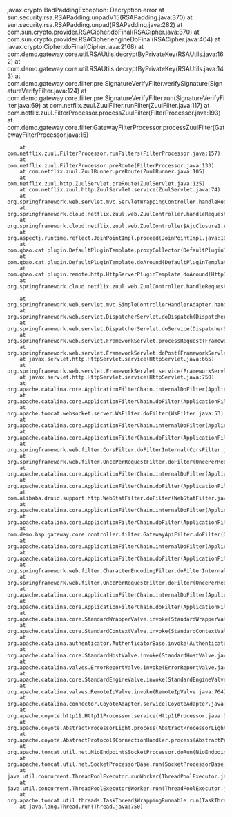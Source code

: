 


javax.crypto.BadPaddingException: Decryption error
        at sun.security.rsa.RSAPadding.unpadV15(RSAPadding.java:370)
        at sun.security.rsa.RSAPadding.unpad(RSAPadding.java:282)
        at com.sun.crypto.provider.RSACipher.doFinal(RSACipher.java:370)
        at com.sun.crypto.provider.RSACipher.engineDoFinal(RSACipher.java:404)
        at javax.crypto.Cipher.doFinal(Cipher.java:2168)
        at com.demo.gateway.core.util.RSAUtils.decryptByPrivateKey(RSAUtils.java:162)
        at com.demo.gateway.core.util.RSAUtils.decryptByPrivateKey(RSAUtils.java:143)
        at com.demo.gateway.core.filter.pre.SignatureVerifyFilter.verifySignature(SignatureVerifyFilter.java:124)
        at com.demo.gateway.core.filter.pre.SignatureVerifyFilter.run(SignatureVerifyFilter.java:69)
        at com.netflix.zuul.ZuulFilter.runFilter(ZuulFilter.java:117)
        at com.netflix.zuul.FilterProcessor.processZuulFilter(FilterProcessor.java:193)
        at com.demo.gateway.core.filter.GatewayFilterProcessor.processZuulFilter(GatewayFilterProcessor.java:15)
        
        at com.netflix.zuul.FilterProcessor.runFilters(FilterProcessor.java:157)
        at com.netflix.zuul.FilterProcessor.preRoute(FilterProcessor.java:133)
        at com.netflix.zuul.ZuulRunner.preRoute(ZuulRunner.java:105)
        at com.netflix.zuul.http.ZuulServlet.preRoute(ZuulServlet.java:125)
        at com.netflix.zuul.http.ZuulServlet.service(ZuulServlet.java:74)
        at org.springframework.web.servlet.mvc.ServletWrappingController.handleRequestInternal(ServletWrappingController.java:166)
        at org.springframework.cloud.netflix.zuul.web.ZuulController.handleRequest_aroundBody0(ZuulController.java:45)
        at org.springframework.cloud.netflix.zuul.web.ZuulController$AjcClosure1.run(ZuulController.java:1)
        at org.aspectj.runtime.reflect.JoinPointImpl.proceed(JoinPointImpl.java:167)
        at com.qbao.cat.plugin.DefaultPluginTemplate.proxyCollector(DefaultPluginTemplate.java:111)
        at com.qbao.cat.plugin.DefaultPluginTemplate.doAround(DefaultPluginTemplate.java:91)
        at com.qbao.cat.plugin.remote.http.HttpServerPluginTemplate.doAround(HttpServerPluginTemplate.java:44)
        at org.springframework.cloud.netflix.zuul.web.ZuulController.handleRequest(ZuulController.java:45)

        at org.springframework.web.servlet.mvc.SimpleControllerHandlerAdapter.handle(SimpleControllerHandlerAdapter.java:52)
        at org.springframework.web.servlet.DispatcherServlet.doDispatch(DispatcherServlet.java:1040)
        at org.springframework.web.servlet.DispatcherServlet.doService(DispatcherServlet.java:943)
        at org.springframework.web.servlet.FrameworkServlet.processRequest(FrameworkServlet.java:1006)
        at org.springframework.web.servlet.FrameworkServlet.doPost(FrameworkServlet.java:909)
        at javax.servlet.http.HttpServlet.service(HttpServlet.java:665)
        at org.springframework.web.servlet.FrameworkServlet.service(FrameworkServlet.java:883)
        at javax.servlet.http.HttpServlet.service(HttpServlet.java:750)
        at org.apache.catalina.core.ApplicationFilterChain.internalDoFilter(ApplicationFilterChain.java:227)
        at org.apache.catalina.core.ApplicationFilterChain.doFilter(ApplicationFilterChain.java:162)
        at org.apache.tomcat.websocket.server.WsFilter.doFilter(WsFilter.java:53)
        at org.apache.catalina.core.ApplicationFilterChain.internalDoFilter(ApplicationFilterChain.java:189)
        at org.apache.catalina.core.ApplicationFilterChain.doFilter(ApplicationFilterChain.java:162)
        at org.springframework.web.filter.CorsFilter.doFilterInternal(CorsFilter.java:92)
        at org.springframework.web.filter.OncePerRequestFilter.doFilter(OncePerRequestFilter.java:119)
        at org.apache.catalina.core.ApplicationFilterChain.internalDoFilter(ApplicationFilterChain.java:189)
        at org.apache.catalina.core.ApplicationFilterChain.doFilter(ApplicationFilterChain.java:162)
        at com.alibaba.druid.support.http.WebStatFilter.doFilter(WebStatFilter.java:124)
        at org.apache.catalina.core.ApplicationFilterChain.internalDoFilter(ApplicationFilterChain.java:189)
        at org.apache.catalina.core.ApplicationFilterChain.doFilter(ApplicationFilterChain.java:162)
        at com.demo.bsp.gateway.core.controller.filter.GatewayApiFilter.doFilter(GatewayApiFilter.java:23)
        at org.apache.catalina.core.ApplicationFilterChain.internalDoFilter(ApplicationFilterChain.java:189)
        at org.apache.catalina.core.ApplicationFilterChain.doFilter(ApplicationFilterChain.java:162)
        at org.springframework.web.filter.CharacterEncodingFilter.doFilterInternal(CharacterEncodingFilter.java:201)
        at org.springframework.web.filter.OncePerRequestFilter.doFilter(OncePerRequestFilter.java:119)
        at org.apache.catalina.core.ApplicationFilterChain.internalDoFilter(ApplicationFilterChain.java:189)
        at org.apache.catalina.core.ApplicationFilterChain.doFilter(ApplicationFilterChain.java:162)
        at org.apache.catalina.core.StandardWrapperValve.invoke(StandardWrapperValve.java:202)
        at org.apache.catalina.core.StandardContextValve.invoke(StandardContextValve.java:97)
        at org.apache.catalina.authenticator.AuthenticatorBase.invoke(AuthenticatorBase.java:542)
        at org.apache.catalina.core.StandardHostValve.invoke(StandardHostValve.java:143)
        at org.apache.catalina.valves.ErrorReportValve.invoke(ErrorReportValve.java:92)
        at org.apache.catalina.core.StandardEngineValve.invoke(StandardEngineValve.java:78)
        at org.apache.catalina.valves.RemoteIpValve.invoke(RemoteIpValve.java:764)
        at org.apache.catalina.connector.CoyoteAdapter.service(CoyoteAdapter.java:357)
        at org.apache.coyote.http11.Http11Processor.service(Http11Processor.java:374)
        at org.apache.coyote.AbstractProcessorLight.process(AbstractProcessorLight.java:65)
        at org.apache.coyote.AbstractProtocol$ConnectionHandler.process(AbstractProtocol.java:893)
        at org.apache.tomcat.util.net.NioEndpoint$SocketProcessor.doRun(NioEndpoint.java:1707)
        at org.apache.tomcat.util.net.SocketProcessorBase.run(SocketProcessorBase.java:49)
        at java.util.concurrent.ThreadPoolExecutor.runWorker(ThreadPoolExecutor.java:1149)
        at java.util.concurrent.ThreadPoolExecutor$Worker.run(ThreadPoolExecutor.java:624)
        at org.apache.tomcat.util.threads.TaskThread$WrappingRunnable.run(TaskThread.java:61)
        at java.lang.Thread.run(Thread.java:750)